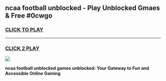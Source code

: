 
## ncaa football unblocked - Play Unblocked Gmaes & Free #0cwgo
<h3>
<a href="https://news.freeplayer.one?title=ncaa_football_unblocked&ref=24F">CLICK TO PLAY</a></h3>
<hr>

<h3>
<a href="https://news.freeplayer.one?title=ncaa_football_unblocked&ref=24F">CLICK 2 PLAY</a>
  
</h3>

<a href="https://news.freeplayer.one?title=ncaa_football_unblocked&ref=24F/"><img src="https://clearcache.store/games.png"></a>


**ncaa football unblocked games unblocked: Your Gateway to Fun and Accessible Online Gaming**
